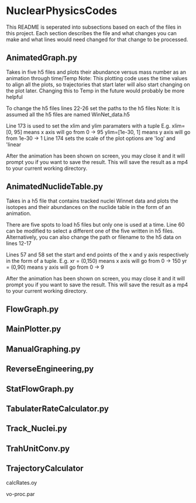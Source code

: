 # NuclearPhysicsCodes
This README is seperated into subsections based on each of the files in this project. Each section describes the file and what changes you can make and what lines would need changed for that change to be processed.

AnimatedGraph.py
-------------------
Takes in five h5 files and plots their abundance versus mass number as an animation through time/Temp
Note: This plotting code uses the time values to align all the plots, so trajectories that start later will also start changing on the plot later.
Changing this to Temp in the future would probably be more helpful

To change the h5 files lines 22-26 set the paths to the h5 files 
Note: It is assumed all the h5 files are named WinNet_data.h5

Line 173 is used to set the xlim and ylim paramaters with a tuple
E.g. xlim=[0, 95] means x axis will go from 0 -> 95
     ylim=[1e-30, 1] means y axis will go from 1e-30 -> 1
Line 174 sets the scale of the plot options are 'log' and 'linear

After the animation has been shown on screen, you may close it and it will prompt you if you want to save the result.
This will save the result as a mp4 to your current working directory.


AnimatedNuclideTable.py
-------------------
Takes in a h5 file that contains tracked nuclei Winnet data and plots the isotopes and their abundances on the nuclide table in the form of an animation.

There are five spots to load h5 files but only one is used at a time. Line 60 can be modified to select a different one of the five written in h5 files.
Alternatively, you can also change the path or filename to the h5 data on lines 12-17

Lines 57 and 58 set the start and end points of the x and y axis respectively in the form of a tuple.
E.g. xr = (0,150) means x axis will go from 0 -> 150
     yr = (0,90) means y axis will go from 0 -> 9


After the animation has been shown on screen, you may close it and it will prompt you if you want to save the result.
This will save the result as a mp4 to your current working directory.


FlowGraph.py
-------------------


MainPlotter.py
-------------------


ManualGraphing.py
-------------------


ReverseEngineering,py
-------------------


StatFlowGraph.py
-------------------


TabulaterRateCalculator.py
-------------------


Track_Nuclei.py
-------------------


TrahUnitConv.py
-------------------


TrajectoryCalculator
-------------------


calcRates.oy


vo-proc.par
